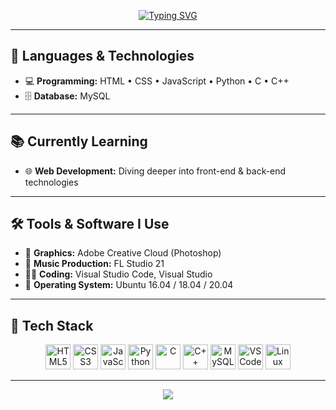 <!-- Dynamic Header -->
<p align="center">
<a href="https://git.io/typing-svg"><img src="https://readme-typing-svg.demolab.com?font=Space+Grotesk&letterSpacing=5px&pause=1000&color=F7F1F1&background=FFF4EC00&center=true&vCenter=true&width=435&lines=DevOps+Student" alt="Typing SVG" /></a>
</p>

---

## 🚀 Languages & Technologies

- 💻 **Programming:** HTML • CSS • JavaScript • Python • C • C++
- 🗄️ **Database:** MySQL

---

## 📚 Currently Learning

- 🌐 **Web Development:** Diving deeper into front-end & back-end technologies

---

## 🛠️ Tools & Software I Use

- 🎨 **Graphics:** Adobe Creative Cloud (Photoshop)
- 🎵 **Music Production:** FL Studio 21
- 🧑‍💻 **Coding:** Visual Studio Code, Visual Studio
- 🐧 **Operating System:** Ubuntu 16.04 / 18.04 / 20.04

---


## 🧰 Tech Stack

<p align="center">
  <img src="https://cdn.jsdelivr.net/gh/devicons/devicon/icons/html5/html5-original.svg" height="40" alt="HTML5" />
  <img src="https://cdn.jsdelivr.net/gh/devicons/devicon/icons/css3/css3-original.svg" height="40" alt="CSS3" />
  <img src="https://cdn.jsdelivr.net/gh/devicons/devicon/icons/javascript/javascript-original.svg" height="40" alt="JavaScript" />
  <img src="https://cdn.jsdelivr.net/gh/devicons/devicon/icons/python/python-original.svg" height="40" alt="Python" />
  <img src="https://cdn.jsdelivr.net/gh/devicons/devicon/icons/c/c-original.svg" height="40" alt="C" />
  <img src="https://cdn.jsdelivr.net/gh/devicons/devicon/icons/cplusplus/cplusplus-original.svg" height="40" alt="C++" />
  <img src="https://cdn.jsdelivr.net/gh/devicons/devicon/icons/mysql/mysql-original.svg" height="40" alt="MySQL" />
  <img src="https://cdn.jsdelivr.net/gh/devicons/devicon/icons/vscode/vscode-original.svg" height="40" alt="VS Code" />
  <img src="https://cdn.jsdelivr.net/gh/devicons/devicon/icons/linux/linux-original.svg" height="40" alt="Linux" />
</p>

---

<p align="center">
  <img src="https://capsule-render.vercel.app/api?type=waving&color=0:36d1dc,100:5b86e5&height=120&section=footer"/>
</p>
